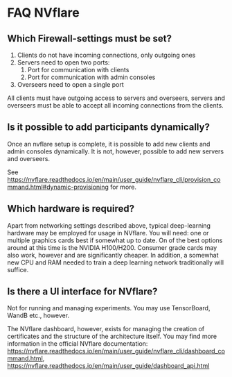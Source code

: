 # FAQ NVflare


## Which Firewall-settings must be set?
1. Clients do not have incoming connections, only outgoing ones
2. Servers need to open two ports:
	1. Port for communication with clients
	2. Port for communication with admin consoles
3. Overseers need to open a single port

All clients must have outgoing access to servers and overseers, servers and overseers must be able to accept all incoming connections from the clients.

## Is it possible to add participants dynamically?
Once an nvflare setup is complete, it is possible to add new clients and admin consoles dynamically. It is not, however, possible to add new servers and overseers.

See https://nvflare.readthedocs.io/en/main/user_guide/nvflare_cli/provision_command.html#dynamic-provisioning for more.

## Which hardware is required?
Apart from networking settings described above, typical deep-learning hardware may be employed for usage in NVflare.
You will need: one or multiple graphics cards best if somewhat up to date. On of the best options around at this time is the NVIDIA H100/H200. Consumer grade cards may also work, however and are significantly cheaper.
In addition, a somewhat new CPU and RAM needed to train a deep learning network traditionally will suffice.

## Is there a UI interface for NVflare?
Not for running and managing experiments. You may use TensorBoard, WandB etc., however.

The NVflare dashboard, however, exists for managing the creation of certificates and the structure of the architecture itself. 
You may find more information in the official NVflare documentation:
https://nvflare.readthedocs.io/en/main/user_guide/nvflare_cli/dashboard_command.html, https://nvflare.readthedocs.io/en/main/user_guide/dashboard_api.html
